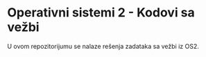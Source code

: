 # Operativni sistemi 2 - Kodovi sa vežbi
U ovom repozitorijumu se nalaze rešenja zadataka sa vežbi iz OS2.
